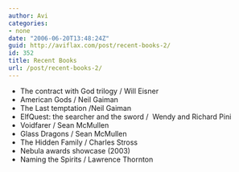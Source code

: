 ```yaml
---
author: Avi
categories:
- none
date: "2006-06-20T13:48:24Z"
guid: http://aviflax.com/post/recent-books-2/
id: 352
title: Recent Books
url: /post/recent-books-2/
---
```

  * <span class="mediumBoldAnchor">The contract with God trilogy </span><a class="normalBlackFont1">/ Will</a> <a class="normalBlackFont1">Eisner</a><a class="normalBlackFont1"></a>
  * American Gods / Neil Gaiman
  * <span class="mediumBoldAnchor">The Last temptation /</span><a class="normalBlackFont1">Neil</a> <a class="normalBlackFont1">Gaiman</a>
  * <span class="mediumBoldAnchor">ElfQuest: the searcher and the sword /</span><a class="normalBlackFont1">  Wendy and Richard</a> <a class="normalBlackFont1">Pini</a><a class="normalBlackFont1"><br /> </a>
  * <span class="mediumBoldAnchor">Voidfarer /</span> <a class="normalBlackFont1"></a><a class="normalBlackFont1">Sean </a><a class="normalBlackFont1">McMullen</a>
  * <span class="mediumBoldAnchor">Glass Dragons /</span> <a class="normalBlackFont1"></a> <a class="normalBlackFont1"></a><a class="normalBlackFont1">Sean </a><a class="normalBlackFont1">McMullen</a> <a class="normalBlackFont1"></a>
  * <span class="mediumBoldAnchor">The Hidden Family /</span> <a class="normalBlackFont1"></a><a class="normalBlackFont1">Charles </a><a class="normalBlackFont1">Stross</a>
  * <span class="mediumBoldAnchor">Nebula awards showcase (2003)</span>
  * <span class="mediumBoldAnchor" /><span class="srTitle">Naming the Spirits</span> / Lawrence Thornton

<span class="mediumBoldAnchor" />
